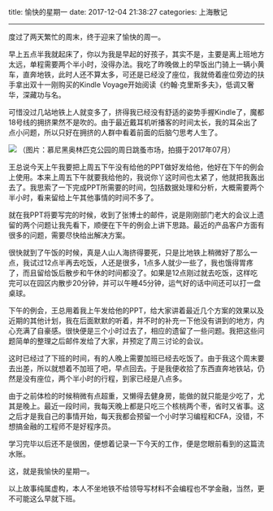 title: 愉快的星期一
date: 2017-12-04 21:38:27
categories: 上海散记

---

度过了两天繁忙的周末，终于迎来了愉快的周一。

<!--more-->

早上五点半我就起床了，你以为我是早起的好孩子，其实不是，主要是离上班地方太远，单程需要两个半小时，没得办法。我吃了昨晚做上的早饭出门骑上一辆小黄车，直奔地铁，此时人还不算太多，可还是已经没了座位，我就倚着座位旁边的扶手拿出双十一刚购买的Kindle Voyage开始阅读《约翰·克里斯多夫》，低调又奢华，深藏功与名。

可惜没过几站地铁上人就变多了，挤得我已经没有舒适的姿势手握Kindle了，魔都18号线的拥挤果然不是吹的。由于最近戴耳机听播客的时间太长，我的耳朵出了点小问题，所以只好在拥挤的人群中看着前面的后脑勺思考人生了。

![](http://wx1.sinaimg.cn/mw690/aeba7ac3ly1fm513v8m4lj22c02d54qq.jpg)
（图片：慕尼黑奥林匹克公园的周日跳蚤市场，拍摄于2017年07月）

王总说今天上午我要把上周五下午没有给他的PPT做好发给他，他好在下午的例会上使用。本来上周五下午就要我给他的，我说你丫这时间也太紧了，他就把我轰出去了。我思索了一下完成PPT所需要的时间，包括数据处理和分析，大概需要两个半小时，看来留给上午其他事情的时间不多了。

就在我PPT将要写完的时候，收到了张博士的邮件，说是刚刚部门老大的会议上遗留的两个问题让我先看下，顺便在下午的例会上讲下思路。最近的产品客户方面有很多的问题，需要尽快给出解决方案。

很快就到了午饭的时候，真是人山人海挤得要死，只是比地铁上稍微好了那么一点，我试过12点半再去吃饭，人还是很多，1点多人就少一些了，我也饿得胃疼了，而且留给饭后散步和午休的时间都没了。如果是12点刚过就去吃饭，这样吃完可以在园区内散步20分钟，并可以午睡45分钟，运气好的话中间还可以打一盘桌球。

下午的例会，王总用着我上午发给他的PPT，给大家讲着最近几个方案的效果以及近期的其他计划，我在后面默默的听着，并不时的补充一下他没有讲到的地方，内心充满了自豪感。很快便是三个小时过去了，相应的遗留了一些问题。我把这些问题简单的整理之后邮件发给了大家，并预定了周三讨论的会议。

这时已经过了下班的时间，有的人晚上需要加班已经去吃饭了。由于我这个周末要去出差，所以就想着不加班了吧，早点回去。于是我便收拾了东西直奔地铁站，仍然是没有座位，两个半小时的行程，到家已经是八点多。

由于之前体检的时候稍微有点超重，又懒得去健身房，能做的就只能是少吃了，尤其是晚上。最近一段时间，我每天晚上都是只吃三个核桃两个枣，省时又省事。这之后才是我自己的事情开始，每天我都会预留一个小时学习编程和CFA，没错，不想搞金融的工程师不是好程序员。

学习完毕以后还不是很困，便想着记录一下今天的工作，便是您眼前看到的这篇流水账。

这，就是我愉快的星期一。

以上故事纯属虚构，本人不坐地铁不给领导写材料不会编程也不学金融，当然，更不可能这么早就下班。
